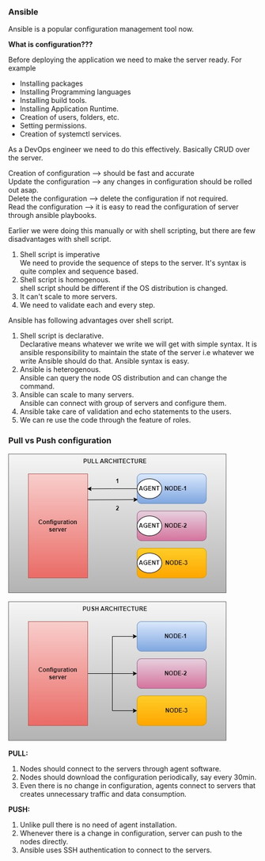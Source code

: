 ### Ansible
Ansible is a popular configuration management tool now.

**What is configuration???**

Before deploying the application we need to make the server ready. For example
* Installing packages
* Installing Programming languages
* Installing build tools.
* Installing Application Runtime.
* Creation of users, folders, etc.
* Setting permissions.
* Creation of systemctl services.

As a DevOps engineer we need to do this effectively. Basically CRUD over the server.

Creation of configuration --> should be fast and accurate</br>
Update the configuration --> any changes in configuration should be rolled out asap.</br>
Delete the configuration --> delete the configuration if not required.</br>
Read the configuration --> it is easy to read the configuration of server through ansible playbooks.</br>

Earlier we were doing this manually or with shell scripting, but there are few disadvantages with shell script.

1. Shell script is imperative</br>
    We need to provide the sequence of steps to the server. It's syntax is quite complex and sequence based.
2. Shell script is homogenous.</br>
    shell script should be different if the OS distribution is changed.
3. It can't scale to more servers.
4. We need to validate each and every step.

Ansible has following advantages over shell script.
1. Shell script is declarative.</br>
    Declarative means whatever we write we will get with simple syntax. It is ansible responsibility to maintain the state of the server i.e whatever we write Ansible should do that. Ansible syntax is easy.
2. Ansible is heterogenous.</br>
    Ansible can query the node OS distribution and can change the command.
3. Ansible can scale to many servers.</br>
    Ansible can connect with group of servers and configure them.
4. Ansible take care of validation and echo statements to the users.
5. We can re use the code through the feature of roles.

### Pull vs Push configuration

![alt text](images/pullvspush.jpg)

![alt text](images/push.jpg)

**PULL:**
1. Nodes should connect to the servers through agent software.
2. Nodes should download the configuration periodically, say every 30min.
3. Even there is no change in configuration, agents connect to servers that creates unnecessary traffic and data consumption.

**PUSH:**
1. Unlike pull there is no need of agent installation.
2. Whenever there is a change in configuration, server can push to the nodes directly.
3. Ansible uses SSH authentication to connect to the servers.
